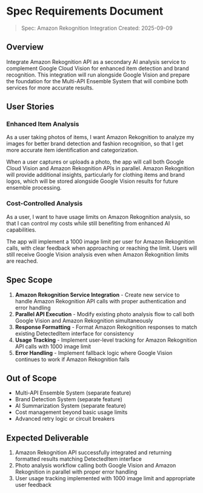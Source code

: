 # Spec Requirements Document

> Spec: Amazon Rekognition Integration
> Created: 2025-09-09

## Overview

Integrate Amazon Rekognition API as a secondary AI analysis service to complement Google Cloud Vision for enhanced item detection and brand recognition. This integration will run alongside Google Vision and prepare the foundation for the Multi-API Ensemble System that will combine both services for more accurate results.

## User Stories

### Enhanced Item Analysis

As a user taking photos of items, I want Amazon Rekognition to analyze my images for better brand detection and fashion recognition, so that I get more accurate item identification and categorization.

When a user captures or uploads a photo, the app will call both Google Cloud Vision and Amazon Rekognition APIs in parallel. Amazon Rekognition will provide additional insights, particularly for clothing items and brand logos, which will be stored alongside Google Vision results for future ensemble processing.

### Cost-Controlled Analysis

As a user, I want to have usage limits on Amazon Rekognition analysis, so that I can control my costs while still benefiting from enhanced AI capabilities.

The app will implement a 1000 image limit per user for Amazon Rekognition calls, with clear feedback when approaching or reaching the limit. Users will still receive Google Vision analysis even when Amazon Rekognition limits are reached.

## Spec Scope

1. **Amazon Rekognition Service Integration** - Create new service to handle Amazon Rekognition API calls with proper authentication and error handling
2. **Parallel API Execution** - Modify existing photo analysis flow to call both Google Vision and Amazon Rekognition simultaneously
3. **Response Formatting** - Format Amazon Rekognition responses to match existing DetectedItem interface for consistency
4. **Usage Tracking** - Implement user-level tracking for Amazon Rekognition API calls with 1000 image limit
5. **Error Handling** - Implement fallback logic where Google Vision continues to work if Amazon Rekognition fails

## Out of Scope

- Multi-API Ensemble System (separate feature)
- Brand Detection System (separate feature)
- AI Summarization System (separate feature)
- Cost management beyond basic usage limits
- Advanced retry logic or circuit breakers

## Expected Deliverable

1. Amazon Rekognition API successfully integrated and returning formatted results matching DetectedItem interface
2. Photo analysis workflow calling both Google Vision and Amazon Rekognition in parallel with proper error handling
3. User usage tracking implemented with 1000 image limit and appropriate user feedback
